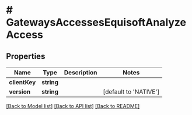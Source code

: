 # # GatewaysAccessesEquisoftAnalyzeAccess

## Properties

Name | Type | Description | Notes
------------ | ------------- | ------------- | -------------
**clientKey** | **string** |  | 
**version** | **string** |  | [default to 'NATIVE']

[[Back to Model list]](../../README.md#documentation-for-models) [[Back to API list]](../../README.md#documentation-for-api-endpoints) [[Back to README]](../../README.md)


